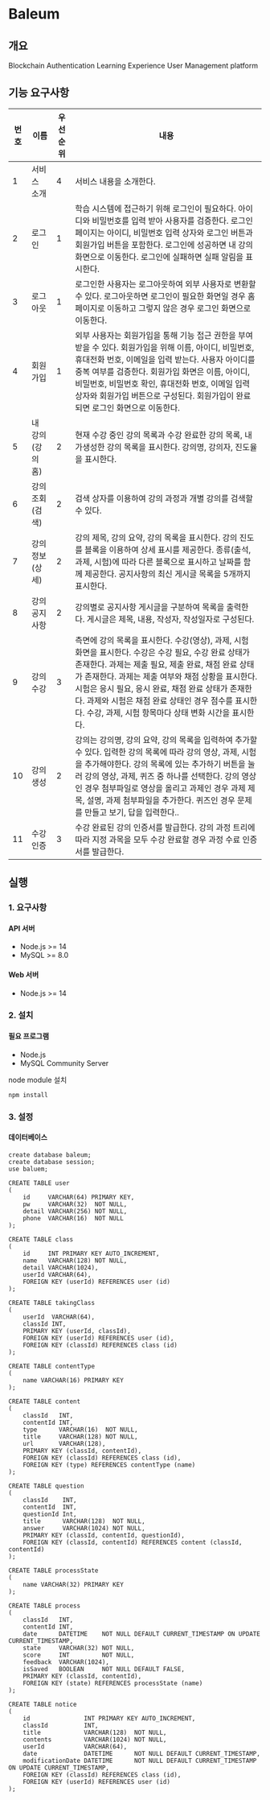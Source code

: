 # Baleum

## 개요

Blockchain Authentication Learning Experience User Management platform

## 기능 요구사항

| 번호  | 이름          | 우선 순위  | 내용                                                                                                                                                                                                                              |
|-----|-------------|--------|---------------------------------------------------------------------------------------------------------------------------------------------------------------------------------------------------------------------------------|
| 1   | 서비스 소개      | 4      | 서비스 내용을 소개한다.                                                                                                                                                                                                                   |
| 2   | 로그인         | 1      | 학습 시스템에 접근하기 위해 로그인이 필요하다. 아이디와 비밀번호를 입력 받아 사용자를 검증한다. 로그인 페이지는 아이디, 비밀번호 입력 상자와 로그인 버튼과 회원가입 버튼을 포함한다. 로그인에 성공하면 내 강의 화면으로 이동한다. 로그인에 실패하면 실패 알림을 표시한다.                                                                        |
| 3   | 로그아웃        | 1      | 로그인한 사용자는 로그아웃하여 외부 사용자로 변환할 수 있다. 로그아웃하면 로그인이 필요한 화면일 경우 홈페이지로 이동하고 그렇지 않은 경우 로그인 화면으로 이동한다.                                                                                                                                   |
| 4   | 회원가입        | 1      | 외부 사용자는 회원가입을 통해 기능 접근 권한을 부여받을 수 있다. 회원가입을 위해 이름, 아이디, 비밀번호, 휴대전화 번호, 이메일을 입력 받는다. 사용자 아이디를 중복 여부를 검증한다. 회원가입 화면은 이름, 아이디, 비밀번호, 비밀번호 확인, 휴대전화 번호, 이메일 입력 상자와 회원가입 버튼으로 구성된다. 회원가입이 완료되면 로그인 화면으로 이동한다.                        |
| 5   | 내 강의 (강의 홈) | 2      | 현재 수강 중인 강의 목록과 수강 완료한 강의 목록, 내가생성한 강의 목록을 표시한다. 강의명, 강의자, 진도율을 표시한다.                                                                                                                                                           |
| 6   | 강의 조회(검색)   | 2      | 검색 상자를 이용하여 강의 과정과 개별 강의를 검색할 수 있다.                                                                                                                                                                                             |
| 7   | 강의 정보(상세)   | 2      | 강의 제목, 강의 요약, 강의 목록을 표시한다. 강의 진도를 블록을 이용하여 상세 표시를 제공한다. 종류(출석, 과제, 시험)에 따라 다른 블록으로 표시하고 날짜를 함께 제공한다. 공지사항의 최신 게시글 목록을 5개까지 표시한다.                                                                                                |
| 8   | 강의 공지사항     | 2      | 강의별로 공지사항 게시글을 구분하여 목록을 출력한다. 게시글은 제목, 내용, 작성자, 작성일자로 구성된다.                                                                                                                                                                     |
| 9   | 강의 수강       | 3      | 측면에 강의 목록을 표시한다. 수강(영상), 과제, 시험 화면을 표시한다. 수강은 수강 필요, 수강 완료 상태가 존재한다. 과제는 제출 필요, 제출 완료, 채점 완료 상태가 존재한다. 과제는 제출 여부와 채점 상황을 표시한다. 시험은 응시 필요, 응시 완료, 채점 완료 상태가 존재한다. 과제와 시험은 채점 완료 상태인 경우 점수를 표시한다. 수강, 과제, 시험 항목마다 상태 변화 시간을 표시한다. |
| 10  | 강의 생성       | 2      | 강의는 강의명, 강의 요약, 강의 목록을 입력하여 추가할 수 있다. 입력한 강의 목록에 따라 강의 영상, 과제, 시험을 추가해야한다. 강의 목록에 있는 추가하기 버튼을 눌러 강의 영상, 과제, 퀴즈 중 하나를 선택한다. 강의 영상인 경우 첨부파일로 영상을 올리고 과제인 경우 과제 제목, 설명, 과제 첨부파일을 추가한다. 퀴즈인 경우 문제를 만들고 보기, 답을 입력한다..                |
| 11  | 수강 인증       | 3      | 수강 완료된 강의 인증서를 발급한다. 강의 과정 트리에 따라 지정 과목을 모두 수강 완료할 경우 과정 수료 인증서를 발급한다.                                                                                                                                                          |

## 실행

### 1. 요구사항

#### API 서버

- Node.js >= 14
- MySQL >= 8.0

#### Web 서버

- Node.js >= 14

### 2. 설치

#### 필요 프로그램

- Node.js
- MySQL Community Server

node module 설치

```text
npm install
```

### 3. 설정

#### 데이터베이스

```mysql
create database baleum;
create database session;
use baluem;

CREATE TABLE user
(
    id     VARCHAR(64) PRIMARY KEY,
    pw     VARCHAR(32)  NOT NULL,
    detail VARCHAR(256) NOT NULL,
    phone  VARCHAR(16)  NOT NULL
);

CREATE TABLE class
(
    id     INT PRIMARY KEY AUTO_INCREMENT,
    name   VARCHAR(128) NOT NULL,
    detail VARCHAR(1024),
    userId VARCHAR(64),
    FOREIGN KEY (userId) REFERENCES user (id)
);

CREATE TABLE takingClass
(
    userId  VARCHAR(64),
    classId INT,
    PRIMARY KEY (userId, classId),
    FOREIGN KEY (userId) REFERENCES user (id),
    FOREIGN KEY (classId) REFERENCES class (id)
);

CREATE TABLE contentType
(
    name VARCHAR(16) PRIMARY KEY
);

CREATE TABLE content
(
    classId   INT,
    contentId INT,
    type      VARCHAR(16)  NOT NULL,
    title     VARCHAR(128) NOT NULL,
    url       VARCHAR(128),
    PRIMARY KEY (classId, contentId),
    FOREIGN KEY (classId) REFERENCES class (id),
    FOREIGN KEY (type) REFERENCES contentType (name)
);

CREATE TABLE question
(
    classId    INT,
    contentId  INT,
    questionId Int,
    title      VARCHAR(128)  NOT NULL,
    answer     VARCHAR(1024) NOT NULL,
    PRIMARY KEY (classId, contentId, questionId),
    FOREIGN KEY (classId, contentId) REFERENCES content (classId, contentId)
);

CREATE TABLE processState
(
    name VARCHAR(32) PRIMARY KEY
);

CREATE TABLE process
(
    classId   INT,
    contentId INT,
    date      DATETIME    NOT NULL DEFAULT CURRENT_TIMESTAMP ON UPDATE CURRENT_TIMESTAMP,
    state     VARCHAR(32) NOT NULL,
    score     INT         NOT NULL,
    feedback  VARCHAR(1024),
    isSaved   BOOLEAN     NOT NULL DEFAULT FALSE,
    PRIMARY KEY (classId, contentId),
    FOREIGN KEY (state) REFERENCES processState (name)
);

CREATE TABLE notice
(
    id               INT PRIMARY KEY AUTO_INCREMENT,
    classId          INT,
    title            VARCHAR(128)  NOT NULL,
    contents         VARCHAR(1024) NOT NULL,
    userId           VARCHAR(64),
    date             DATETIME      NOT NULL DEFAULT CURRENT_TIMESTAMP,
    modificationDate DATETIME      NOT NULL DEFAULT CURRENT_TIMESTAMP ON UPDATE CURRENT_TIMESTAMP,
    FOREIGN KEY (classId) REFERENCES class (id),
    FOREIGN KEY (userId) REFERENCES user (id)
);
```